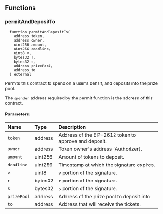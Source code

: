 

## Functions
### permitAndDepositTo
```solidity
  function permitAndDepositTo(
    address token,
    address owner,
    uint256 amount,
    uint256 deadline,
    uint8 v,
    bytes32 r,
    bytes32 s,
    address prizePool,
    address to
  ) external
```
Permits this contract to spend on a user's behalf, and deposits into the prize pool.

The `spender` address required by the permit function is the address of this contract.

#### Parameters:
| Name | Type | Description                                                          |
| :--- | :--- | :------------------------------------------------------------------- |
|`token` | address | Address of the EIP-2612 token to approve and deposit.
|`owner` | address | Token owner's address (Authorizer).
|`amount` | uint256 | Amount of tokens to deposit.
|`deadline` | uint256 | Timestamp at which the signature expires.
|`v` | uint8 | `v` portion of the signature.
|`r` | bytes32 | `r` portion of the signature.
|`s` | bytes32 | `s` portion of the signature.
|`prizePool` | address | Address of the prize pool to deposit into.
|`to` | address | Address that will receive the tickets.

